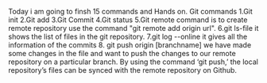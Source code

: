 Today i am going to finsh 15 commands and Hands on.
Git commands
1.Git init
2.Git add
3.Git Commit
4.Git status
5.Git remote
command is to create remote repository use the command "git remote add origin url".
6.git ls-file
it shows the list of files in the git repository.
7.git log --online
it gives all the information of the commits 
8. git push origin [branchname]
we have made some changes in the file and want to push the changes to our remote repository on a particular branch. By using the command ‘git push,’ the local repository’s files can be synced with the remote repository on Github.
